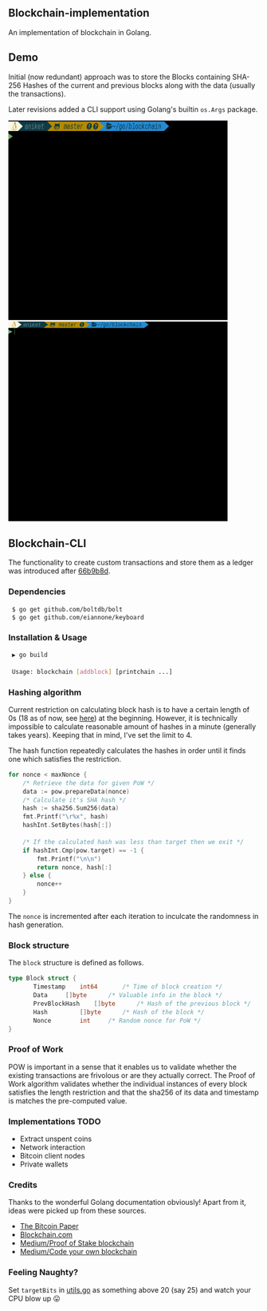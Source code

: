 ## Blockchain-implementation

An implementation of blockchain in Golang.

## Demo
Initial (now redundant) approach was to store the Blocks containing SHA-256
Hashes of the current and previous blocks along with the data (usually the
transactions).

Later revisions added a CLI support using Golang's builtin `os.Args` package.

<p float="left">
  <img src="images/initial.gif" width="440" height="400" />
  <img src="images/second.gif" width="440" height="400" />
</p>

## Blockchain-CLI

The functionality to create custom transactions and store them as a ledger was
introduced after [66b9b8d](https://github.com/aniketp/blockchain/tree/66b9b8d9d4728b12bd4bb8a940f9fd6ea6485163).

### Dependencies
```
 $ go get github.com/boltdb/bolt
 $ go get github.com/eiannone/keyboard
```

### Installation & Usage
``` bash
 ▶ go build

 Usage: blockchain [addblock] [printchain ...]
```

### Hashing algorithm

Current restriction on calculating block hash is to have a certain length of 0s (18 as of now, see [here](https://www.blockchain.com/btc/block/000000000000000000e907ebdb890c7f46c0649829b60e98ff5cb5e2b83fcc77)) at the beginning. However, it is technically impossible
to calculate reasonable amount of hashes in a minute (generally takes years). Keeping
that in mind, I've set the limit to 4.

The hash function repeatedly calculates the hashes in order until it finds one
which satisfies the restriction.

``` Go
for nonce < maxNonce {
	/* Retrieve the data for given PoW */
	data := pow.prepareData(nonce)
	/* Calculate it's SHA hash */
	hash := sha256.Sum256(data)
	fmt.Printf("\r%x", hash)
	hashInt.SetBytes(hash[:])

	/* If the calculated hash was less than target then we exit */
	if hashInt.Cmp(pow.target) == -1 {
		fmt.Printf("\n\n")
		return nonce, hash[:]
	} else {
		nonce++
	}
}
```
The `nonce` is incremented after each iteration to inculcate the randomness in
hash generation.

### Block structure

The `block` structure is defined as follows.
``` Go
type Block struct {
       Timestamp  	int64		/* Time of block creation */
       Data		[]byte		/* Valuable info in the block */
       PrevBlockHash	[]byte		/* Hash of the previous block */
       Hash 		[]byte		/* Hash of the block */
       Nonce		int		/* Random nonce for PoW */
}
```

### Proof of Work
POW is important in a sense that it enables us to validate whether the existing
transactions are frivolous or are they actually correct. The Proof of Work algorithm
validates whether the individual instances of every block satisfies the length
restriction and that the sha256 of its data and timestamp is matches the pre-computed value.

### Implementations TODO
* Extract unspent coins
* Network interaction
* Bitcoin client nodes
* Private wallets

### Credits
Thanks to the wonderful Golang documentation obviously! Apart from it, ideas were
picked up from these sources.

* [The Bitcoin Paper](https://bitcoin.org/bitcoin.pdf)
* [Blockchain.com](https://bitcoin.org/bitcoin.pdf)
* [Medium/Proof of Stake blockchain ](https://medium.com/@mycoralhealth/code-your-own-proof-of-stake-blockchain-in-go-610cd99aa658)
* [Medium/Code your own blockchain](https://medium.com/@mycoralhealth/code-your-own-blockchain-in-less-than-200-lines-of-go-e296282bcffc)

### Feeling Naughty?
Set `targetBits` in [utils.go](utils.go) as something above 20 (say 25) and watch your CPU blow up :stuck_out_tongue:

